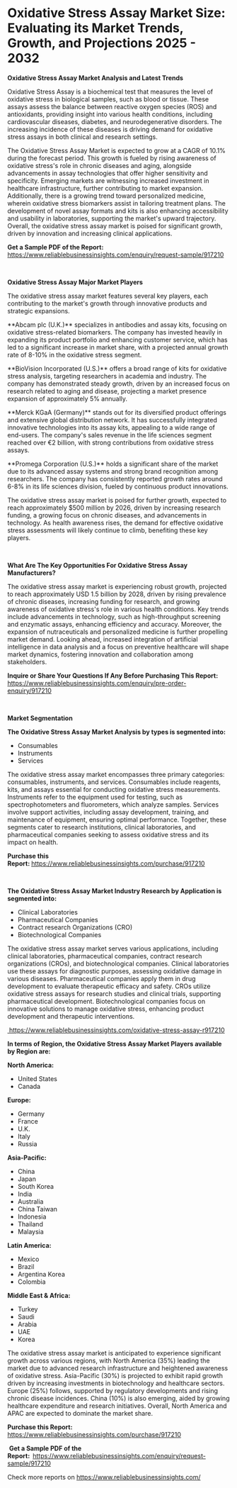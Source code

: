 <p><h1>Oxidative Stress Assay Market Size: Evaluating its Market Trends, Growth, and Projections 2025 - 2032</h1></p><p><strong>Oxidative Stress Assay Market Analysis and Latest Trends</strong></p>
<p><p>Oxidative Stress Assay is a biochemical test that measures the level of oxidative stress in biological samples, such as blood or tissue. These assays assess the balance between reactive oxygen species (ROS) and antioxidants, providing insight into various health conditions, including cardiovascular diseases, diabetes, and neurodegenerative disorders. The increasing incidence of these diseases is driving demand for oxidative stress assays in both clinical and research settings.</p><p>The Oxidative Stress Assay Market is expected to grow at a CAGR of 10.1% during the forecast period. This growth is fueled by rising awareness of oxidative stress's role in chronic diseases and aging, alongside advancements in assay technologies that offer higher sensitivity and specificity. Emerging markets are witnessing increased investment in healthcare infrastructure, further contributing to market expansion. Additionally, there is a growing trend toward personalized medicine, wherein oxidative stress biomarkers assist in tailoring treatment plans. The development of novel assay formats and kits is also enhancing accessibility and usability in laboratories, supporting the market's upward trajectory. Overall, the oxidative stress assay market is poised for significant growth, driven by innovation and increasing clinical applications.</p></p>
<p><strong>Get a Sample PDF of the Report:&nbsp;</strong> <a href="https://www.reliablebusinessinsights.com/enquiry/request-sample/917210?utm_campaign=3062&utm_medium=2&utm_source=Github&utm_content=ia&utm_term=07032025&utm_id=oxidative-stress-assay">https://www.reliablebusinessinsights.com/enquiry/request-sample/917210</a></p>
<p>&nbsp;</p>
<p><strong>Oxidative Stress Assay Major Market Players</strong></p>
<p><p>The oxidative stress assay market features several key players, each contributing to the market's growth through innovative products and strategic expansions. </p><p>**Abcam plc (U.K.)** specializes in antibodies and assay kits, focusing on oxidative stress-related biomarkers. The company has invested heavily in expanding its product portfolio and enhancing customer service, which has led to a significant increase in market share, with a projected annual growth rate of 8-10% in the oxidative stress segment.</p><p>**BioVision Incorporated (U.S.)** offers a broad range of kits for oxidative stress analysis, targeting researchers in academia and industry. The company has demonstrated steady growth, driven by an increased focus on research related to aging and disease, projecting a market presence expansion of approximately 5% annually.</p><p>**Merck KGaA (Germany)** stands out for its diversified product offerings and extensive global distribution network. It has successfully integrated innovative technologies into its assay kits, appealing to a wide range of end-users. The company's sales revenue in the life sciences segment reached over €2 billion, with strong contributions from oxidative stress assays.</p><p>**Promega Corporation (U.S.)** holds a significant share of the market due to its advanced assay systems and strong brand recognition among researchers. The company has consistently reported growth rates around 6-8% in its life sciences division, fueled by continuous product innovations.</p><p>The oxidative stress assay market is poised for further growth, expected to reach approximately $500 million by 2026, driven by increasing research funding, a growing focus on chronic diseases, and advancements in technology. As health awareness rises, the demand for effective oxidative stress assessments will likely continue to climb, benefiting these key players.</p></p>
<p>&nbsp;</p>
<p><strong>What Are The Key Opportunities For Oxidative Stress Assay Manufacturers?</strong></p>
<p><p>The oxidative stress assay market is experiencing robust growth, projected to reach approximately USD 1.5 billion by 2028, driven by rising prevalence of chronic diseases, increasing funding for research, and growing awareness of oxidative stress's role in various health conditions. Key trends include advancements in technology, such as high-throughput screening and enzymatic assays, enhancing efficiency and accuracy. Moreover, the expansion of nutraceuticals and personalized medicine is further propelling market demand. Looking ahead, increased integration of artificial intelligence in data analysis and a focus on preventive healthcare will shape market dynamics, fostering innovation and collaboration among stakeholders.</p></p>
<p><strong>Inquire or Share Your Questions If Any Before Purchasing This Report:</strong> <a href="https://www.reliablebusinessinsights.com/enquiry/pre-order-enquiry/917210?utm_campaign=3062&utm_medium=2&utm_source=Github&utm_content=ia&utm_term=07032025&utm_id=oxidative-stress-assay">https://www.reliablebusinessinsights.com/enquiry/pre-order-enquiry/917210</a></p>
<p>&nbsp;</p>
<p><strong>Market Segmentation</strong></p>
<p><strong>The Oxidative Stress Assay Market Analysis by types is segmented into:</strong></p>
<p><ul><li>Consumables</li><li>Instruments</li><li>Services</li></ul></p>
<p><p>The oxidative stress assay market encompasses three primary categories: consumables, instruments, and services. Consumables include reagents, kits, and assays essential for conducting oxidative stress measurements. Instruments refer to the equipment used for testing, such as spectrophotometers and fluorometers, which analyze samples. Services involve support activities, including assay development, training, and maintenance of equipment, ensuring optimal performance. Together, these segments cater to research institutions, clinical laboratories, and pharmaceutical companies seeking to assess oxidative stress and its impact on health.</p></p>
<p><strong>Purchase this Report:&nbsp;</strong><a href="https://www.reliablebusinessinsights.com/purchase/917210?utm_campaign=3062&utm_medium=2&utm_source=Github&utm_content=ia&utm_term=07032025&utm_id=oxidative-stress-assay">https://www.reliablebusinessinsights.com/purchase/917210</a></p>
<p>&nbsp;</p>
<p><strong>The Oxidative Stress Assay Market Industry Research by Application is segmented into:</strong></p>
<p><ul><li>Clinical Laboratories</li><li>Pharmaceutical Companies</li><li>Contract research Organizations (CRO)</li><li>Biotechnological Companies</li></ul></p>
<p><p>The oxidative stress assay market serves various applications, including clinical laboratories, pharmaceutical companies, contract research organizations (CROs), and biotechnological companies. Clinical laboratories use these assays for diagnostic purposes, assessing oxidative damage in various diseases. Pharmaceutical companies apply them in drug development to evaluate therapeutic efficacy and safety. CROs utilize oxidative stress assays for research studies and clinical trials, supporting pharmaceutical development. Biotechnological companies focus on innovative solutions to manage oxidative stress, enhancing product development and therapeutic interventions.</p></p>
<p><a href="https://www.reliablebusinessinsights.com/oxidative-stress-assay-r917210?utm_campaign=3062&utm_medium=2&utm_source=Github&utm_content=ia&utm_term=07032025&utm_id=oxidative-stress-assay">&nbsp;https://www.reliablebusinessinsights.com/oxidative-stress-assay-r917210</a></p>
<p><strong>In terms of Region, the Oxidative Stress Assay Market Players available by Region are:</strong></p>
<p>
    <p> <strong> North America: </strong>
        <ul>
            <li>United States</li>
            <li>Canada</li>
        </ul>
        </p> 
    <p> <strong> Europe: </strong>
        <ul>
            <li>Germany</li>
            <li>France</li>
            <li>U.K.</li>
            <li>Italy</li>
            <li>Russia</li>
        </ul>
        </p> 
    <p> <strong> Asia-Pacific: </strong>
        <ul>
            <li>China</li>
            <li>Japan</li>
            <li>South Korea</li>
            <li>India</li>
            <li>Australia</li>
            <li>China Taiwan</li>
            <li>Indonesia</li>
            <li>Thailand</li>
            <li>Malaysia</li>
        </ul>
        </p> 
    <p> <strong> Latin America: </strong>
        <ul>
            <li>Mexico</li>
            <li>Brazil</li>
            <li>Argentina Korea</li>
            <li>Colombia</li>
        </ul>
        </p> 
    <p> <strong> Middle East & Africa: </strong>
        <ul>
            <li>Turkey</li>
            <li>Saudi</li>
            <li>Arabia</li>
            <li>UAE</li>
            <li>Korea</li>
        </ul>
    </p>
    </p>
<p><p>The oxidative stress assay market is anticipated to experience significant growth across various regions, with North America (35%) leading the market due to advanced research infrastructure and heightened awareness of oxidative stress. Asia-Pacific (30%) is projected to exhibit rapid growth driven by increasing investments in biotechnology and healthcare sectors. Europe (25%) follows, supported by regulatory developments and rising chronic disease incidences. China (10%) is also emerging, aided by growing healthcare expenditure and research initiatives. Overall, North America and APAC are expected to dominate the market share.</p></p>
<p><strong>Purchase this Report: </strong><a href="https://www.reliablebusinessinsights.com/purchase/917210?utm_campaign=3062&utm_medium=2&utm_source=Github&utm_content=ia&utm_term=07032025&utm_id=oxidative-stress-assay">https://www.reliablebusinessinsights.com/purchase/917210</a></p>
<p>&nbsp;<strong>Get a Sample PDF of the Report:&nbsp;&nbsp;</strong><a href="https://www.reliablebusinessinsights.com/enquiry/request-sample/917210?utm_campaign=3062&utm_medium=2&utm_source=Github&utm_content=ia&utm_term=07032025&utm_id=oxidative-stress-assay">https://www.reliablebusinessinsights.com/enquiry/request-sample/917210</a></p>
<p><strong></strong></p>
<p>Check more reports on <a href="https://www.reliablebusinessinsights.com/?utm_campaign=3062&utm_medium=2&utm_source=Github&utm_content=ia&utm_term=07032025&utm_id=oxidative-stress-assay">https://www.reliablebusinessinsights.com/</a></p>